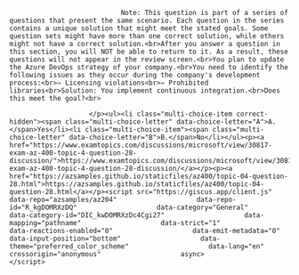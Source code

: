 <p class="card-text">
							
								Note: This question is part of a series of questions that present the same scenario. Each question in the series contains a unique solution that might meet the stated goals. Some question sets might have more than one correct solution, while others might not have a correct solution.<br>After you answer a question in this section, you will NOT be able to return to it. As a result, these questions will not appear in the review screen.<br>You plan to update the Azure DevOps strategy of your company.<br>You need to identify the following issues as they occur during the company's development process:<br>✑ Licensing violations<br>✑ Prohibited libraries<br>Solution: You implement continuous integration.<br>Does this meet the goal?<br>
							
						</p><ul><li class="multi-choice-item correct-hidden"><span class="multi-choice-letter" data-choice-letter="A">A.</span>Yes</li><li class="multi-choice-item"><span class="multi-choice-letter" data-choice-letter="B">B.</span>No</li></ul><p><a href="https://www.examtopics.com/discussions/microsoft/view/30817-exam-az-400-topic-4-question-28-discussion/">https://www.examtopics.com/discussions/microsoft/view/30817-exam-az-400-topic-4-question-28-discussion/</a></p><p><a href="https://azsamples.github.io/staticfiles/az400/topic-04-question-28.html">https://azsamples.github.io/staticfiles/az400/topic-04-question-28.html</a></p><script src="https://giscus.app/client.js"                    data-repo="azsamples/az204"                    data-repo-id="R_kgDOMRXzDQ"                    data-category="General"                    data-category-id="DIC_kwDOMRXzDc4Cgi27"                    data-mapping="pathname"                    data-strict="1"                    data-reactions-enabled="0"                    data-emit-metadata="0"                    data-input-position="bottom"                    data-theme="preferred_color_scheme"                    data-lang="en"                    crossorigin="anonymous"                    async>                    </script>